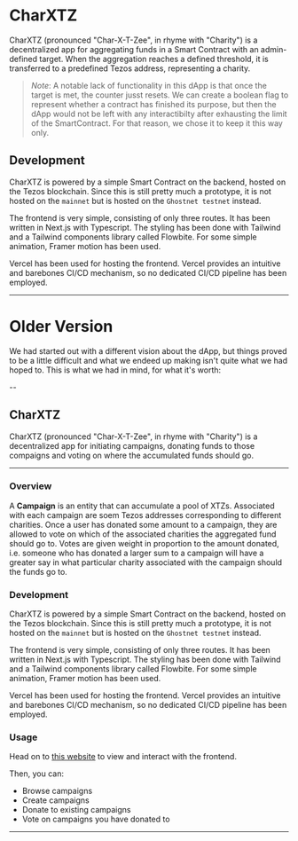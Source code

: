 # CharXTZ

CharXTZ (pronounced "Char-X-T-Zee", in rhyme with "Charity") is a decentralized app for aggregating funds in a Smart Contract with an admin-defined target. When the aggregation reaches a defined threshold, it is transferred to a predefined Tezos address, representing a charity.

> _Note_: A notable lack of functionality in this dApp is that once the target is met, the counter jusst resets. We can create a boolean flag to represent whether a contract has finished its purpose, but then the dApp would not be left with any interactibilty after exhausting the limit of the SmartContract. For that reason, we chose it to keep it this way only.

## Development

CharXTZ is powered by a simple Smart Contract on the backend, hosted on the Tezos blockchain. Since this is still pretty much a prototype, it is not hosted on the `mainnet` but is hosted on the `Ghostnet testnet` instead.

The frontend is very simple, consisting of only three routes. It has been written in Next.js with Typescript. The styling has been done with Tailwind and a Tailwind components library called Flowbite. For some simple animation, Framer motion has been used.

Vercel has been used for hosting the frontend. Vercel provides an intuitive and barebones CI/CD mechanism, so no dedicated CI/CD pipeline has been employed.

---

# Older Version

We had started out with a different vision about the dApp, but things proved to be a little difficult and what we endeed up making isn't quite what we had hoped to. This is what we had in mind, for what it's worth:

--

## CharXTZ

CharXTZ (pronounced "Char-X-T-Zee", in rhyme with "Charity") is a decentralized app for initiating campaigns, donating funds to those compaigns and voting on where the accumulated funds should go.

---

### Overview

A **Campaign** is an entity that can accumulate a pool of XTZs. Associated with each campaign are soem Tezos addresses corresponding to different charities. Once a user has donated some amount to a campaign, they are allowed to vote on which of the associated charities the aggregated fund should go to. Votes are given weight in proportion to the amount donated, i.e. someone who has donated a larger sum to a campaign will have a greater say in what particular charity associated with the campaign should the funds go to.

### Development

CharXTZ is powered by a simple Smart Contract on the backend, hosted on the Tezos blockchain. Since this is still pretty much a prototype, it is not hosted on the `mainnet` but is hosted on the `Ghostnet testnet` instead.

The frontend is very simple, consisting of only three routes. It has been written in Next.js with Typescript. The styling has been done with Tailwind and a Tailwind components library called Flowbite. For some simple animation, Framer motion has been used.

Vercel has been used for hosting the frontend. Vercel provides an intuitive and barebones CI/CD mechanism, so no dedicated CI/CD pipeline has been employed.

### Usage

Head on to [this website](https://charxtz.vercel.app) to view and interact with the frontend.

Then, you can:

- Browse campaigns
- Create campaigns
- Donate to existing campaigns
- Vote on campaigns you have donated to

---
